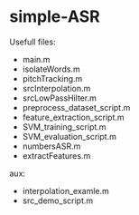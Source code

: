 # simple-ASR

Usefull files:
- main.m
- isolateWords.m
- pitchTracking.m
- srcInterpolation.m
- srcLowPassHilter.m
- preprocess_dataset_script.m
- feature_extraction_script.m
- SVM_training_script.m
- SVM_evaluation_script.m
- numbersASR.m
- extractFeatures.m

aux:
- interpolation_examle.m
- src_demo_script.m
	